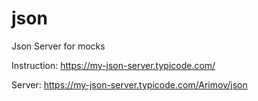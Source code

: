 # json

Json Server for mocks

Instruction: https://my-json-server.typicode.com/

Server: https://my-json-server.typicode.com/Arimov/json
